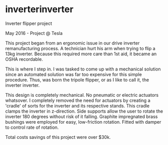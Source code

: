 # inverterinverter
Inverter flipper project

May 2016 - Project @ Tesla

This project began from an ergonomic issue in our drive inverter remanufacturing process. A technician hurt his arm when trying to flip a 13kg inverter. Because this required more care than 1st aid, it became an OSHA recordable.

This is where I step in. I was tasked to come up with a mechanical solution since an automated solution was far too expensive for this simple procedure. Thus, was born the tripole flipper, or as I like to call it, the inverter inverter. 

This design is completely mechanical. No pneumatic or electric actuators whatsover. I completely removed the need for actuators by creating a 'cradle' of sorts for the inverter and its respective stands. This cradle clamps the inverter in z-direction. Side supports allow the user to rotate the inverter 180 degrees without risk of it falling. Graphite impregnated brass bushings were employed for easy, low-friction rotation. Fitted with damper to control rate of rotation.

Total costs savings of this project were over $30k.
